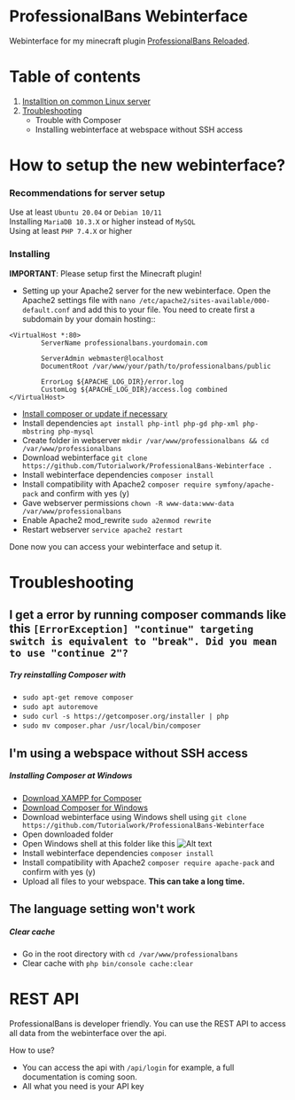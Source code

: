 # ProfessionalBans Webinterface
Webinterface for my minecraft plugin [ProfessionalBans Reloaded](https://github.com/Tutorialwork/ProfessionalBans-Reloaded).

# Table of contents

1. [Installtion on common Linux server](#Installing)
2. [Troubleshooting](#Troubleshooting)
    - Trouble with Composer
    - Installing webinterface at webspace without SSH access

# How to setup the new webinterface?

### Recommendations for server setup

Use at least ``Ubuntu 20.04`` or ``Debian 10/11``<br>
Installing ``MariaDB 10.3.X`` or higher instead of ``MySQL``<br>
Using at least ``PHP 7.4.X`` or higher

### Installing

**IMPORTANT**: Please setup first the Minecraft plugin!

-  Setting up your Apache2 server for the new webinterface. Open the Apache2 settings file with `nano /etc/apache2/sites-available/000-default.conf` and add this to your file. You need to create first a subdomain by your domain hosting::

```
<VirtualHost *:80>
        ServerName professionalbans.yourdomain.com

        ServerAdmin webmaster@localhost
        DocumentRoot /var/www/your/path/to/professionalbans/public 

        ErrorLog ${APACHE_LOG_DIR}/error.log
        CustomLog ${APACHE_LOG_DIR}/access.log combined
</VirtualHost>
```
- [Install composer or update if necessary](https://getcomposer.org/download/)
- Install dependencies `apt install php-intl php-gd php-xml php-mbstring php-mysql`
- Create folder in webserver `mkdir /var/www/professionalbans && cd /var/www/professionalbans`
- Download webinterface `git clone https://github.com/Tutorialwork/ProfessionalBans-Webinterface .`
- Install webinterface dependencies `composer install`
- Install compatibility with Apache2 `composer require symfony/apache-pack` and confirm with yes (y)
- Gave webserver permissions ``chown -R www-data:www-data /var/www/professionalbans``
- Enable Apache2 mod_rewrite ``sudo a2enmod rewrite``
- Restart webserver `service apache2 restart`

Done now you can access your webinterface and setup it.

# Troubleshooting

## I get a error by running composer commands like this ``[ErrorException] "continue" targeting switch is equivalent to "break". Did you mean to use "continue 2"?``
##### Try reinstalling Composer with
- ``sudo apt-get remove composer`` 
- ``sudo apt autoremove`` 
- ``sudo curl -s https://getcomposer.org/installer | php`` 
- ``sudo mv composer.phar /usr/local/bin/composer`` 

## I'm using a webspace without SSH access
##### Installing Composer at Windows
- [Download XAMPP for Composer](https://www.apachefriends.org/de/index.html)
- [Download Composer for Windows](https://getcomposer.org/Composer-Setup.exe)
- Download webinterface using Windows shell using ``git clone https://github.com/Tutorialwork/ProfessionalBans-Webinterface``
- Open downloaded folder
- Open Windows shell at this folder like this ![Alt text](https://i.imgur.com/Hn4aB1i.png?raw=true "Optional Title")
- Install webinterface dependencies `composer install`
- Install compatibility with Apache2 `composer require apache-pack` and confirm with yes (y)
- Upload all files to your webspace. **This can take a long time.**

## The language setting won't work
##### Clear cache

- Go in the root directory with ``cd /var/www/professionalbans``
- Clear cache with ``php bin/console cache:clear``

# REST API

ProfessionalBans is developer friendly. You can use the REST API to access all data from the webinterface over the api.

How to use?

- You can access the api with `/api/login` for example, a full documentation is coming soon.
- All what you need is your API key

